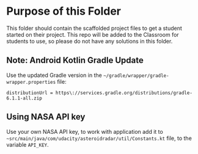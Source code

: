 # Purpose of this Folder

This folder should contain the scaffolded project files to get a student started on their project. This repo will be added to the Classroom for students to use, so please do not have any solutions in this folder.

## Note: Android Kotlin Gradle Update
Use the updated Gradle version in the `~/gradle/wrapper/gradle-wrapper.properties` file:
```
distributionUrl = https\://services.gradle.org/distributions/gradle-6.1.1-all.zip
```

## Using NASA API key
Use your own NASA API key, to work with application add it to `~src/main/java/com/udacity/asteroidradar/util/Constants.kt` file, to the variable `API_KEY`.
